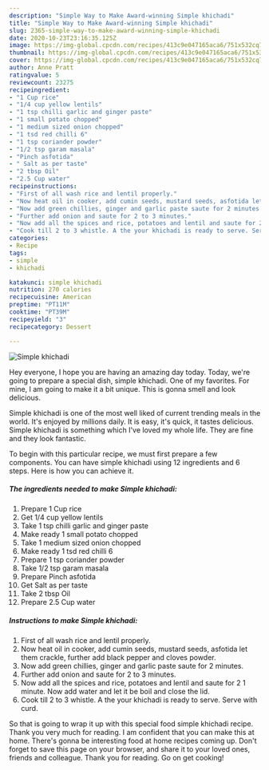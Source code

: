 ```yaml
---
description: "Simple Way to Make Award-winning Simple khichadi"
title: "Simple Way to Make Award-winning Simple khichadi"
slug: 2365-simple-way-to-make-award-winning-simple-khichadi
date: 2020-10-23T23:16:35.125Z
image: https://img-global.cpcdn.com/recipes/413c9e047165aca6/751x532cq70/simple-khichadi-recipe-main-photo.jpg
thumbnail: https://img-global.cpcdn.com/recipes/413c9e047165aca6/751x532cq70/simple-khichadi-recipe-main-photo.jpg
cover: https://img-global.cpcdn.com/recipes/413c9e047165aca6/751x532cq70/simple-khichadi-recipe-main-photo.jpg
author: Anne Pratt
ratingvalue: 5
reviewcount: 23275
recipeingredient:
- "1 Cup rice"
- "1/4 cup yellow lentils"
- "1 tsp chilli garlic and ginger paste"
- "1 small potato chopped"
- "1 medium sized onion chopped"
- "1 tsd red chilli 6"
- "1 tsp coriander powder"
- "1/2 tsp garam masala"
- "Pinch asfotida"
- " Salt as per taste"
- "2 tbsp Oil"
- "2.5 Cup water"
recipeinstructions:
- "First of all wash rice and lentil properly."
- "Now heat oil in cooker, add cumin seeds, mustard seeds, asfotida let them crackle, further add black pepper and cloves powder."
- "Now add green chillies, ginger and garlic paste saute for 2 minutes."
- "Further add onion and saute for 2 to 3 minutes."
- "Now add all the spices and rice, potatoes and lentil and saute for 2 1 minute. Now add water and let it be boil and close the lid."
- "Cook till 2 to 3 whistle. A the your khichadi is ready to serve. Serve with curd."
categories:
- Recipe
tags:
- simple
- khichadi

katakunci: simple khichadi 
nutrition: 270 calories
recipecuisine: American
preptime: "PT11M"
cooktime: "PT39M"
recipeyield: "3"
recipecategory: Dessert

---
```



![Simple khichadi](https://img-global.cpcdn.com/recipes/413c9e047165aca6/751x532cq70/simple-khichadi-recipe-main-photo.jpg)

Hey everyone, I hope you are having an amazing day today. Today, we're going to prepare a special dish, simple khichadi. One of my favorites. For mine, I am going to make it a bit unique. This is gonna smell and look delicious.

Simple khichadi is one of the most well liked of current trending meals in the world. It's enjoyed by millions daily. It is easy, it's quick, it tastes delicious. Simple khichadi is something which I've loved my whole life. They are fine and they look fantastic.




To begin with this particular recipe, we must first prepare a few components. You can have simple khichadi using 12 ingredients and 6 steps. Here is how you can achieve it.

<!--inarticleads1-->

##### The ingredients needed to make Simple khichadi:

1. Prepare 1 Cup rice
1. Get 1/4 cup yellow lentils
1. Take 1 tsp chilli garlic and ginger paste
1. Make ready 1 small potato chopped
1. Take 1 medium sized onion chopped
1. Make ready 1 tsd red chilli 6
1. Prepare 1 tsp coriander powder
1. Take 1/2 tsp garam masala
1. Prepare Pinch asfotida
1. Get  Salt as per taste
1. Take 2 tbsp Oil
1. Prepare 2.5 Cup water




<!--inarticleads2-->

##### Instructions to make Simple khichadi:

1. First of all wash rice and lentil properly.
1. Now heat oil in cooker, add cumin seeds, mustard seeds, asfotida let them crackle, further add black pepper and cloves powder.
1. Now add green chillies, ginger and garlic paste saute for 2 minutes.
1. Further add onion and saute for 2 to 3 minutes.
1. Now add all the spices and rice, potatoes and lentil and saute for 2 1 minute. Now add water and let it be boil and close the lid.
1. Cook till 2 to 3 whistle. A the your khichadi is ready to serve. Serve with curd.




So that is going to wrap it up with this special food simple khichadi recipe. Thank you very much for reading. I am confident that you can make this at home. There's gonna be interesting food at home recipes coming up. Don't forget to save this page on your browser, and share it to your loved ones, friends and colleague. Thank you for reading. Go on get cooking!
